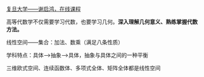 [复旦大学——谢启鸿，在线课程](https://www.bilibili.com/video/BV1mJ411r7ZB?spm_id_from=333.337.search-card.all.click)

高等代数学不仅需要学习代数，也要学习几何。**深入理解几何意义、熟练掌握代数方法。**

线性空间——集合：加法、数乘（满足八条性质）

学科特点：具体——>抽象——>具体，抽象与具体之间的一种平衡

三维欧式空间、连续函数体、多项式全体、矩阵全体都是线性空间
